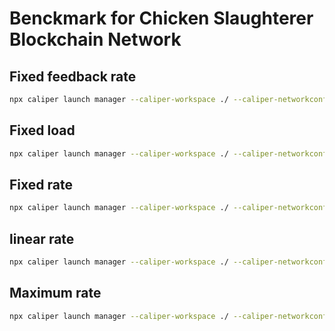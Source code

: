 # Benckmark for Chicken Slaughterer Blockchain Network

## Fixed feedback rate

```bash
npx caliper launch manager --caliper-workspace ./ --caliper-networkconfig networks/user1@supp2.yaml --caliper-benchconfig benchmarks/fixedFeedbackRate.yaml --caliper-flow-only-test
```

## Fixed load

```bash
npx caliper launch manager --caliper-workspace ./ --caliper-networkconfig networks/user1@supp2.yaml --caliper-benchconfig benchmarks/fixedLoad.yaml --caliper-flow-only-test
```

## Fixed rate

```bash
npx caliper launch manager --caliper-workspace ./ --caliper-networkconfig networks/user1@supp2.yaml --caliper-benchconfig benchmarks/fixedRate.yaml --caliper-flow-only-test
```

## linear rate

```bash
npx caliper launch manager --caliper-workspace ./ --caliper-networkconfig networks/user1@supp2.yaml --caliper-benchconfig benchmarks/linearRate.yaml --caliper-flow-only-test
```

## Maximum rate

```bash
npx caliper launch manager --caliper-workspace ./ --caliper-networkconfig networks/user1@supp2.yaml --caliper-benchconfig benchmarks/maximumRate.yaml --caliper-flow-only-test
```

